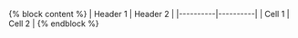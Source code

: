 {% block content %}
| Header 1 | Header 2 |
|----------|----------|
| Cell 1 | Cell 2 |
{% endblock %}
